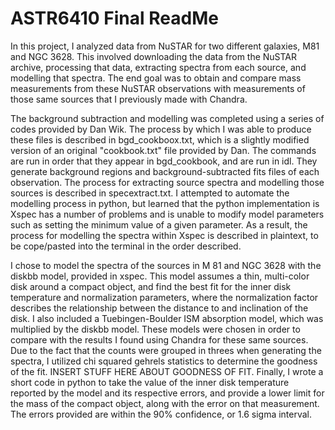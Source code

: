 # ASTR6410 Final ReadMe
In this project, I analyzed data from NuSTAR for two different galaxies, M81 and NGC 3628. This involved downloading the data from the NuSTAR archive, processing that data, extracting spectra from each source, and modelling that spectra. The end goal was to obtain and compare mass measurements from these NuSTAR observations with measurements of those same sources that I previously made with Chandra.

The background subtraction and modelling was completed using a series of codes provided by Dan Wik. The process by which I was able to produce these files is described in bgd_cookboox.txt, which is a slightly modified version of an original "cookbook.txt" file provided by Dan. The commands are run in order that they appear in bgd_cookbook, and are run in idl. They generate background regions and background-subtracted fits files of each observation. The process for extracting source spectra and modelling those sources is described in specextract.txt. I attempted to automate the modelling process in python, but learned that the python implementation is Xspec has a number of problems and is unable to modify model parameters such as setting the minimum value of a given parameter. As a result, the process for modelling the spectra within Xspec is described in plaintext, to be cope/pasted into the terminal in the order described. 

I chose to model the spectra of the sources in M 81 and NGC 3628 with the diskbb model, provided in xspec. This model assumes a thin, multi-color disk around a compact object, and find the best fit for the inner disk temperature and normalization parameters, where the normalization factor describes the relationship between the distance to and inclination of the disk. I also included a Tuebingen-Boulder ISM absorption model, which was multiplied by the diskbb model. These models were chosen in order to compare with the results I found using Chandra for these same sources. Due to the fact that the counts were grouped in threes when generating the spectra, I utilized chi squared gehrels statistics to determine the goodness of the fit. INSERT STUFF HERE ABOUT GOODNESS OF FIT. Finally, I wrote a short code in python to take the value of the inner disk temperature reported by the model and its respective errors, and provide a lower limit for the mass of the compact object, along with the error on that measurement. The errors provided are within the 90% confidence, or 1.6 sigma interval. 
